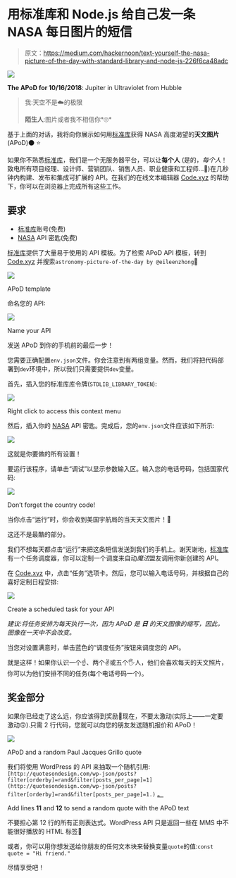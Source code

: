 # 用标准库和 Node.js 给自己发一条 NASA 每日图片的短信

> 原文：<https://medium.com/hackernoon/text-yourself-the-nasa-picture-of-the-day-with-standard-library-and-node-js-226f6ca48adc>

![](img/d6c7221596862c30a5c6bbc582f125c1.png)

**The APoD for 10/16/2018**: Jupiter in Ultraviolet from Hubble

> 我:天空不是☁️的极限
> 
> **陌生人**:图片或者我不相信你*🙄*

基于上面的对话，我将向你展示如何用[标准库](https://www.stdlib.com)获得 NASA 高度渴望的**天文图片** (APoD)🌑 ⭐️

如果你不熟悉[标准库](https://www.stdlib.com)，我们是一个无服务器平台，可以让**每个人** (是的，*每个人*！致电所有项目经理、设计师、营销团队、销售人员、职业健康和工程师…🙋)在几秒钟内构建、发布和集成可扩展的 API。在我们的在线文本编辑器 [Code.xyz](https://code.xyz) 的帮助下，你可以在浏览器上完成所有这些工作。

## 要求

*   [标准库](https://www.stdlib.com)账号(免费)
*   [NASA](https://api.nasa.gov/) API 密匙(免费)

[标准库](https://www.stdlib.com)提供了大量易于使用的 API 模板。为了检索 APoD API 模板，转到 [Code.xyz](https://code.xyz) 并搜索`astronomy-picture-of-the-day by @eileenzhong`💁

![](img/f4a22b6a8685462318f1f5b783a96554.png)

APoD template

命名您的 API:

![](img/955fda1ea64e3a2cb1473a057d3863ca.png)

Name your API

发送 APoD 到你的手机前的最后一步！

您需要正确配置`env.json`文件。你会注意到有两组变量。然而，我们将把代码部署到`dev`环境中，所以我们只需要提供`dev`变量。

首先，插入您的标准库库令牌(`STDLIB_LIBRARY_TOKEN`):

![](img/70317fdd541299a1147cf5c103b91693.png)

Right click to access this context menu

然后，插入你的 [NASA](https://api.nasa.gov/) API 密匙。完成后，您的`env.json`文件应该如下所示:

![](img/c623c9182afe8ca862cc1b5e81c7120f.png)

这就是你要做的所有设置！

要运行该程序，请单击“调试”以显示参数输入区。输入您的电话号码，包括国家代码:

![](img/97c3ddb0271fca0863e419d0932567e0.png)

Don’t forget the country code!

当你点击“运行”时，你会收到美国宇航局的当天天文图片！🚀

这还不是最酷的部分。

我们不想每天都点击“运行”来把这条短信发送到我们的手机上。谢天谢地，[标准库](https://www.stdlib.com)有一个任务调度器，你可以定制一个调度来自动*魔法*盟友调用你新创建的 API。

在 [Code.xyz](https://code.xyz) 中，点击“任务”选项卡。然后，您可以输入电话号码，并根据自己的喜好定制日程安排:

![](img/fb2e778578b243cc167df0fb418fdf00.png)

Create a scheduled task for your API

*建议:将任务安排为每天执行一次，因为 APoD 是* ***日*** *的天文图像的缩写，因此，图像在一天中不会改变。*

当您对设置满意时，单击蓝色的“调度任务”按钮来调度您的 API。

就是这样！如果你认识一个☝️、两个✌️或五个🖐人，他们会喜欢每天的天文照片，你可以为他们安排不同的任务(每个电话号码一个)。

## 奖金部分

如果你已经走了这么远，你应该得到奖励🌈现在，不要太激动(实际上——一定要激动🙃).只需 2 行代码，您就可以向您的朋友发送随机报价和 APoD！

![](img/c52f0fcbd85ec75fa6a284520e5469e2.png)

APoD and a random Paul Jacques Grillo quote

我们将使用 WordPress 的 API 来抽取一个随机引用:`[http://quotesondesign.com/wp-json/posts?filter[orderby]=rand&filter[posts_per_page]=1](http://quotesondesign.com/wp-json/posts?filter[orderby]=rand&filter[posts_per_page]=1.)` [。](http://quotesondesign.com/wp-json/posts?filter[orderby]=rand&filter[posts_per_page]=1.)

Add lines **11** and **12** to send a random quote with the APoD text

不要担心第 12 行的所有正则表达式。WordPress API 只是返回一些在 MMS 中不能很好播放的 HTML 标签📱

或者，你可以用你想发送给你朋友的任何文本块来替换变量`quote`的值:`const quote = "Hi friend."`

尽情享受吧！
